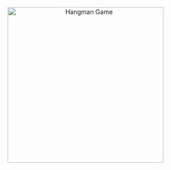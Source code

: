 <p align="center">
  <img src="https://hangman.shadow-vm.repl.co/2121.png" width="350" title="Hangman Game">
</p>
